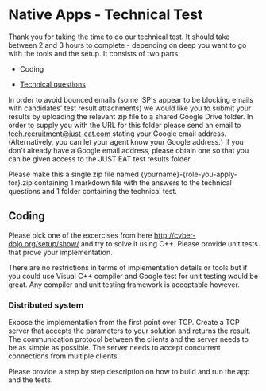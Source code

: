 # **Native Apps - Technical Test**

Thank you for taking the time to do our technical test. It should take between 2 and 3 hours to complete - depending on deep you want to go with the tools and the setup. It consists of two parts:

* Coding

* [Technical questions](Senior.Developer.Questions.md)

In order to avoid bounced emails (some ISP's appear to be blocking emails with candidates' test result attachments) we would like you to submit your results by uploading the relevant zip file to a shared Google Drive folder. In order to supply you with the URL for this folder please send an email to tech.recruitment@just-eat.com stating your Google email address. (Alternatively, you can let your agent know your Google address.) If you don't already have a Google email address, please obtain one so that you can be given access to the JUST EAT test results folder. 

Please make this a single zip file named {yourname}-{role-you-apply-for}.zip containing 1 markdown file with the answers to the technical questions and 1 folder containing the technical test.

## Coding

Please pick one of the excercises from here http://cyber-dojo.org/setup/show/ and try to solve it using C++. Please provide unit tests that prove your implementation.

There are no restrictions in terms of implementation details or tools but if you could use Visual C++ compiler and Google test for unit testing would be great. Any compiler and unit testing framework is acceptable however.

### Distributed system

Expose the implementation from the first point over TCP. Create a TCP server that accepts the parameters to your solution and returns the result. The communication protocol between the clients and the server needs to be as simple as possible. The server needs to accept concurrent connections from multiple clients.


Please provide a step by step description on how to build and run the app and the tests.
